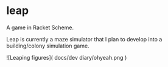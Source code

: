 # leap
A game in Racket Scheme.


Leap is currently a maze simulator that I plan to develop into a building/colony simulation game. 

![Leaping figures]( docs/dev diary/ohyeah.png )
